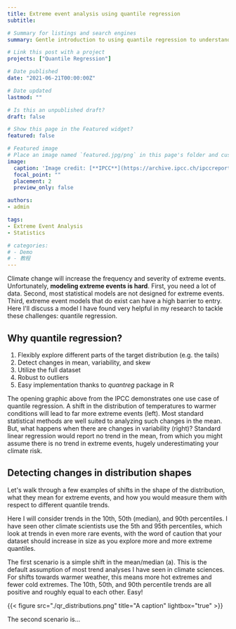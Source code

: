 ```yaml
---
title: Extreme event analysis using quantile regression
subtitle: 

# Summary for listings and search engines
summary: Gentle introduction to using quantile regression to understand changes in distributions and extreme events using R and environmental datasets.

# Link this post with a project
projects: ["Quantile Regression"]

# Date published
date: "2021-06-21T00:00:00Z"

# Date updated
lastmod: ""

# Is this an unpublished draft?
draft: false

# Show this page in the Featured widget?
featured: false

# Featured image
# Place an image named `featured.jpg/png` in this page's folder and customize its options here.
image:
  caption: 'Image credit: [**IPCC**](https://archive.ipcc.ch/ipccreports/tar/wg1/fig2-32.htm)'
  focal_point: ""
  placement: 2
  preview_only: false

authors:
- admin

tags:
- Extreme Event Analysis
- Statistics

# categories:
# - Demo
# - 教程
---
```


Climate change will increase the frequency and severity of extreme events. Unfortunately, **modeling extreme events is hard**. First, you need a lot of data. Second, most statistical models are not designed for extreme events. Third, extreme event models that do exist can have a high barrier to entry. Here I'll discuss a model I have found very helpful in my research to tackle these challenges: quantile regression.

## Why quantile regression?

1. Flexibly explore different parts of the target distribution (e.g. the tails)
2. Detect changes in mean, variability, and skew 
3. Utilize the full dataset
4. Robust to outliers
5. Easy implementation thanks to _quantreg_ package in R

The opening graphic above from the IPCC demonstrates one use case of quantile regression. A shift in the distribution of temperatures to warmer conditions will lead to far more extreme events (left). Most standard statistical methods are well suited to analyzing such changes in the mean. But, what happens when there are changes in variability (right)? Standard linear regression would report no trend in the mean, from which you might assume there is no trend in extreme events, hugely underestimating your climate risk.

## Detecting changes in distribution shapes

Let's walk through a few examples of shifts in the shape of the distribution, what they mean for extreme events, and how you would measure them with respect to different quantile trends.

Here I will consider trends in the 10th, 50th (median), and 90th percentiles. I have seen other climate scientists use the 5th and 95th percentiles, which look at trends in even more rare events, with the word of caution that your dataset should increase in size as you explore more and more extreme quantiles. 

The first scenario is a simple shift in the mean/median (a). This is the default assumption of most trend analyses I have seen in climate sciences. For shifts towards warmer weather, this means more hot extremes and fewer cold extremes. The 10th, 50th, and 90th percentile trends are all positive and roughly equal to each other. Easy!

{{< figure src="./qr_distributions.png" title="A caption" lightbox="true" >}}

The second scenario is...


